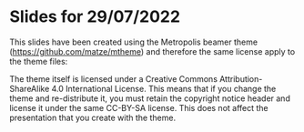 # Slides for 29/07/2022

This slides have been created using the Metropolis beamer theme (https://github.com/matze/mtheme) and therefore the same license apply to the theme files:

The theme itself is licensed under a Creative Commons Attribution-ShareAlike 4.0 International License. This means that if you change the theme and re-distribute it, you must retain the copyright notice header and license it under the same CC-BY-SA license. This does not affect the presentation that you create with the theme.

